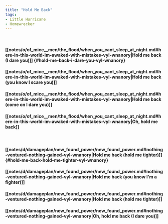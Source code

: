 ```yaml
---
title: "Hold Me Back"
tags:
- Little Hurricane
- Homewrecker
---
```

&nbsp;
#### [[notes/o/of_mice__men/the_flood/when_you_cant_sleep_at_night.md#here-in-this-world-im-awaked-with-mistakes-vyl-wnanory|Hold me back (I dare you)]] {#hold-me-back-i-dare-you-vyl-wnanory}
#### [[notes/o/of_mice__men/the_flood/when_you_cant_sleep_at_night.md#here-in-this-world-im-awaked-with-mistakes-vyl-wnanory|Hold me back (you know I scare you)]]
#### [[notes/o/of_mice__men/the_flood/when_you_cant_sleep_at_night.md#here-in-this-world-im-awaked-with-mistakes-vyl-wnanory|Hold me back (come on I dare you)]]
#### [[notes/o/of_mice__men/the_flood/when_you_cant_sleep_at_night.md#here-in-this-world-im-awaked-with-mistakes-vyl-wnanory|Oh, hold me back]]
&nbsp;
#### [[notes/d/damageplan/new_found_power/new_found_power.md#nothing-ventured-nothing-gained-vyl-wnanory|Hold me back (hold me tighter)]] {#hold-me-back-hold-me-tighter-vyl-wnanory}
#### [[notes/d/damageplan/new_found_power/new_found_power.md#nothing-ventured-nothing-gained-vyl-wnanory|Hold me back (you know I'm a fighter)]]
#### [[notes/d/damageplan/new_found_power/new_found_power.md#nothing-ventured-nothing-gained-vyl-wnanory|Hold me back (hold me tighter)]]
#### [[notes/d/damageplan/new_found_power/new_found_power.md#nothing-ventured-nothing-gained-vyl-wnanory|Oh, hold me back  (I dare you)]]
